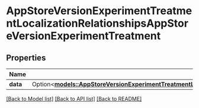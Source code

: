 # AppStoreVersionExperimentTreatmentLocalizationRelationshipsAppStoreVersionExperimentTreatment

## Properties

Name | Type | Description | Notes
------------ | ------------- | ------------- | -------------
**data** | Option<[**models::AppStoreVersionExperimentTreatmentLocalizationRelationshipsAppStoreVersionExperimentTreatmentData**](AppStoreVersionExperimentTreatmentLocalization_relationships_appStoreVersionExperimentTreatment_data.md)> |  | [optional]

[[Back to Model list]](../README.md#documentation-for-models) [[Back to API list]](../README.md#documentation-for-api-endpoints) [[Back to README]](../README.md)


